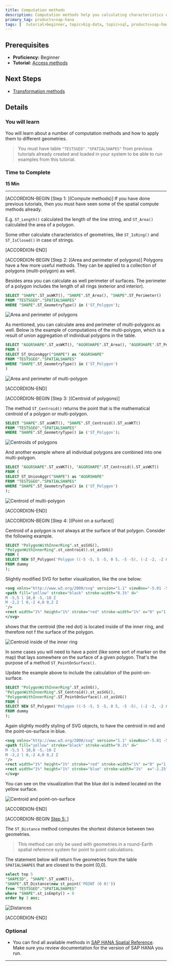 ```yaml
---
title: Computation methods
description: Computation methods help you calculating characteristics of geometries
primary_tag: products>sap-hana
tags: [  tutorial>beginner, topic>big-data, topic>sql, products>sap-hana, products>sap-hana\,-express-edition ]
---
```


## Prerequisites  
 - **Proficiency:** Beginner
 - **Tutorial:** [Access methods](https://www.sap.com/developer/tutorials/hana-spatial-methods-access.html)

## Next Steps
 - [Transformation methods](https://www.sap.com/developer/tutorials/hana-spatial-methods-transform.html)

## Details
### You will learn  
You will learn about a number of computation methods and how to apply them to different geometries.

>You must have table `"TESTSGEO"."SPATIALSHAPES"` from previous tutorials already created and loaded in your system to be able to run examples from this tutorial.

### Time to Complete
**15 Min**

---

[ACCORDION-BEGIN [Step 1: ](Compute methods)]
If you have done previous tutorials, then you must have seen some of the spatial compute methods already.

E.g. `ST_Length()` calculated the length of the line string, and `ST_Area()` calculated the area of a polygon.

Some other calculate characteristics of geometries, like `ST_IsRing()` and `ST_IsClosed()` in case of strings.

[ACCORDION-END]

[ACCORDION-BEGIN [Step 2: ](Area and perimeter of polygons)]
Polygons have a few more useful methods. They can be applied to a collection of polygons (multi-polygon) as well.

Besides area you can calculate as well perimeter of surfaces. The perimeter of a polygon includes the length of all rings (exterior and interior).

```sql
SELECT "SHAPE".ST_asWKT(), "SHAPE".ST_Area(), "SHAPE".ST_Perimeter()
FROM "TESTSGEO"."SPATIALSHAPES"
WHERE "SHAPE".ST_GeometryType() in ('ST_Polygon');
```

![Area and perimeter of polygons](comp10.png)

As mentioned, you can calculate area and perimeter of multi-polygons as well. Below is the example of computations of the multi-polygon, which is a result of union aggregation of individual polygons in the table.

```sql
SELECT "AGGRSHAPE".ST_asWKT(), "AGGRSHAPE".ST_Area(), "AGGRSHAPE".ST_Perimeter()
FROM (
SELECT ST_UnionAggr("SHAPE") as "AGGRSHAPE"
FROM "TESTSGEO"."SPATIALSHAPES"
WHERE "SHAPE".ST_GeometryType() in ('ST_Polygon')
)
```

![Area and perimeter of multi-polygon](comp20.png)

[ACCORDION-END]


[ACCORDION-BEGIN [Step 3: ](Centroid of polygons)]

The method `ST_Centroid()` returns the point that is the mathematical centroid of a polygon or multi-polygon.

```sql
SELECT "SHAPE".ST_asWKT(), "SHAPE".ST_Centroid().ST_asWKT()
FROM "TESTSGEO"."SPATIALSHAPES"
WHERE "SHAPE".ST_GeometryType() in ('ST_Polygon');
```

![Centroids of polygons](comp30.png)

And another example where all individual polygons are combined into one multi-polygon.

```sql
SELECT "AGGRSHAPE".ST_asWKT(), "AGGRSHAPE".ST_Centroid().ST_asWKT()
FROM (
SELECT ST_UnionAggr("SHAPE") as "AGGRSHAPE"
FROM "TESTSGEO"."SPATIALSHAPES"
WHERE "SHAPE".ST_GeometryType() in ('ST_Polygon')
);
```

![Centroid of multi-polygon](comp40.png)

[ACCORDION-END]

[ACCORDION-BEGIN [Step 4: ](Point on a surface)]

Centroid of a polygon is not always at the surface of that polygon. Consider the following example.

```sql
SELECT "PolygonWithInnerRing".st_asSVG(),
"PolygonWithInnerRing".st_centroid().st_asSVG()
FROM (
SELECT NEW ST_Polygon('Polygon ((-5 -5, 5 -5, 0 5, -5 -5), (-2 -2, -2 0, 2 0, 2 -2, -2 -2))') as "PolygonWithInnerRing"
FROM dummy
);
```

Slightly modified SVG for better visualization, like the one below:
```xml
<svg xmlns="http://www.w3.org/2000/svg" version="1.1" viewBox="-5.01 -5.01 10.02 10.02">
<path fill="yellow" stroke="black" stroke-width="0.1%" d="
M -5,5 l 10,0 -5,-10 Z
M -2,2 l 0,-2 4,0 0,2 Z
"/>
<rect width="1%" height="1%" stroke="red" stroke-width="1%" x="0" y="1.79365"/>
</svg>
```

shows that the centroid (the red dot) is located inside of the inner ring, and therefore not f the surface of the polygon.

![Centroid inside of the inner ring](comp50.png)

In some cases you will need to have a point (like some sort of marker on the map) that lays somewhere on the surface of a given polygon. That's the purpose of a method `ST_PointOnSurface()`.

Update the example above to include the calculation of the point-on-surface.

```sql
SELECT "PolygonWithInnerRing".ST_asSVG(),
"PolygonWithInnerRing".ST_Centroid().st_asSVG(),
"PolygonWithInnerRing".ST_PointOnSurface().st_asSVG()
FROM (
SELECT NEW ST_Polygon('Polygon ((-5 -5, 5 -5, 0 5, -5 -5), (-2 -2, -2 0, 2 0, 2 -2, -2 -2))') as "PolygonWithInnerRing"
FROM dummy
);
```

Again slightly modify styling of SVG objects, to have the centroid in red and the point-on-surface in blue.

```xml
<svg xmlns="http://www.w3.org/2000/svg" version="1.1" viewBox="-5.01 -5.01 10.02 10.02">
<path fill="yellow" stroke="black" stroke-width="0.1%" d="
M -5,5 l 10,0 -5,-10 Z
M -2,2 l 0,-2 4,0 0,2 Z
"/>
<rect width="1%" height="1%" stroke="red" stroke-width="1%" x="0" y="1.79365"/>
<rect width="1%" height="1%" stroke="blue" stroke-width="1%"  x="-2.25" y="0"/>
</svg>
```

You can see on the visualization that the blue dot is indeed located on the yellow surface.

![Centroid and point-on-surface](comp60.png)

[ACCORDION-END]

[ACCORDION-BEGIN [Step 5: ](Distance)]

The `ST_Distance` method computes the shortest distance between two geometries.

>This method can only be used with geometries in a round-Earth spatial reference system for point to point calculations.

The statement below will return five geometries from the table `SPATIALSHAPES` that are closest to the point (0,0).

```sql
select top 5
"SHAPEID", "SHAPE".ST_asWKT(),
"SHAPE".ST_Distance(new st_point('POINT (0 0)'))
from "TESTSGEO"."SPATIALSHAPES"
where "SHAPE".st_isEmpty() = 0
order by 3 asc;
```

![Distances](comp70.png)

[ACCORDION-END]

### Optional
- You can find all available methods in [SAP HANA Spatial Reference](https://help.sap.com/viewer/cbbbfc20871e4559abfd45a78ad58c02/latest/en-US/7a13f280787c10148dc893063dfed1c4.html). Make sure you review documentation for the version of SAP HANA you run.


---


